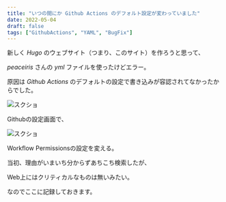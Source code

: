 ```yaml
---
title: "いつの間にか Github Actions のデフォルト設定が変わっていました"
date: 2022-05-04
draft: false
tags: ["GithubActions", "YAML", "BugFix"]
---
```


新しく _Hugo_ のウェブサイト（つまり、このサイト）を作ろうと思って、

_peaceiris_ さんの _yml_ ファイルを使ったけどエラー。

原因は _Github Actions_ のデフォルトの設定で書き込みが容認されてなかったからでした。

![スクショ](/know-how-to-know//2022-05-04_screen_1.png)

Githubの設定画面で、

![スクショ](/know-how-to-know//2022-05-04_screen_2.png)

Workflow Permissionsの設定を変える。

当初、理由がいまいち分からずあちこち検索したが、

Web上にはクリティカルなものは無いみたい。

なのでここに記録しておきます。
